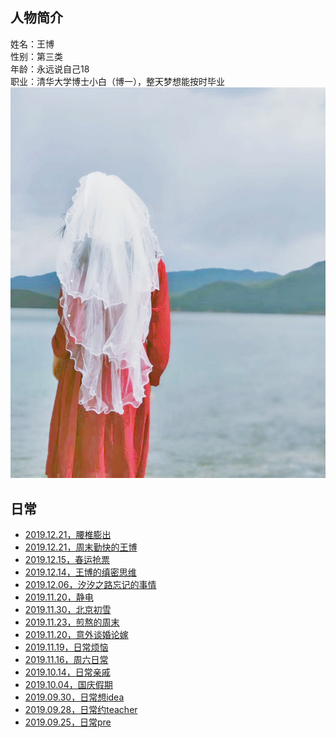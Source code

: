 人物简介
-----------
姓名：王博<br/>
性别：第三类<br/>
年龄：永远说自己18<br/>
职业：清华大学博士小白（博一），整天梦想能按时毕业<br/>
![头像](./portrait.jpg)<br/>

日常
------------
- [2019.12.21，腰椎膨出](./dailylife/20191229王博的腰/text)<br/>
- [2019.12.21，周末勤快的王博](./dailylife/20191221周末勤快的王博/text)<br/>
- [2019.12.15，春运抢票](./dailylife/20191215抢春运火车票/text)<br/>
- [2019.12.14，王博的缜密思维](./dailylife/20191214王博的缜密思维/text)<br/>
- [2019.12.06，汐汐之路忘记的事情](./dailylife/20191206想不起来什么事情了/text)<br/>
- [2019.11.20，静电](./dailylife/20191201电/text)<br/>
- [2019.11.30，北京初雪](./dailylife/20191130北京初雪/text)<br/>
- [2019.11.23，煎熬的周末](./dailylife/20191123煎熬的周末/text)<br/>
- [2019.11.20，意外谈婚论嫁](./dailylife/20191120谈婚论嫁/text)<br/>
- [2019.11.19，日常烦恼](./dailylife/20191119日常烦恼/text)<br/>
- [2019.11.16，周六日常](./dailylife/20191116日常周六/text)<br/>
- [2019.10.14，日常亲戚](./dailylife/20191014日常亲戚/text)<br/>
- [2019.10.04，国庆假期](./dailylife/20191004国庆假期/text)<br/>
- [2019.09.30，日常想idea](./dailylife/20190930日常想idea/text)<br/>
- [2019.09.28，日常约teacher](./dailylife/20190928日常约teacher/text)<br/>
- [2019.09.25，日常pre](./dailylife/20190925日常pre/text)<br/>
